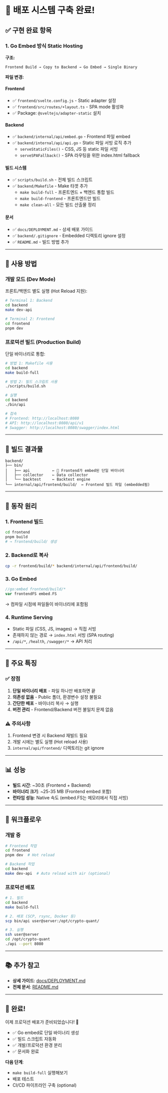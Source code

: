 # 🎉 배포 시스템 구축 완료!

## ✅ 구현 완료 항목

### 1. **Go Embed 방식 Static Hosting**

**구조:**
```
Frontend Build → Copy to Backend → Go Embed → Single Binary
```

**파일 변경:**

#### Frontend
- ✅ `frontend/svelte.config.js` - Static adapter 설정
- ✅ `frontend/src/routes/+layout.ts` - SPA mode 활성화
- ✅ Package: `@sveltejs/adapter-static` 설치

#### Backend
- ✅ `backend/internal/api/embed.go` - Frontend 파일 embed
- ✅ `backend/internal/api/api.go` - Static 파일 서빙 로직 추가
  - `serveStaticFiles()` - CSS, JS 등 static 파일 서빙
  - `serveSPAFallback()` - SPA 라우팅을 위한 index.html fallback

#### 빌드 시스템
- ✅ `scripts/build.sh` - 전체 빌드 스크립트
- ✅ `backend/Makefile` - Make 타겟 추가
  - `make build-full` - 프론트엔드 + 백엔드 통합 빌드
  - `make build-frontend` - 프론트엔드만 빌드
  - `make clean-all` - 모든 빌드 산출물 정리

#### 문서
- ✅ `docs/DEPLOYMENT.md` - 상세 배포 가이드
- ✅ `backend/.gitignore` - Embedded 디렉토리 ignore 설정
- ✅ `README.md` - 빌드 방법 추가

---

## 🚀 사용 방법

### 개발 모드 (Dev Mode)

프론트/백엔드 별도 실행 (Hot Reload 지원):

```bash
# Terminal 1: Backend
cd backend
make dev-api

# Terminal 2: Frontend
cd frontend
pnpm dev
```

### 프로덕션 빌드 (Production Build)

단일 바이너리로 통합:

```bash
# 방법 1: Makefile 사용
cd backend
make build-full

# 방법 2: 빌드 스크립트 사용
./scripts/build.sh

# 실행
cd backend
./bin/api

# 접속
# Frontend: http://localhost:8080
# API: http://localhost:8080/api/v1
# Swagger: http://localhost:8080/swagger/index.html
```

---

## 📁 빌드 결과물

```
backend/
├── bin/
│   ├── api          ← 🎯 Frontend가 embed된 단일 바이너리
│   ├── collector    ← Data collector
│   └── backtest     ← Backtest engine
└── internal/api/frontend/build/  ← Frontend 빌드 파일 (embedded됨)
```

---

## 🔧 동작 원리

### 1. Frontend 빌드
```bash
cd frontend
pnpm build
# → frontend/build/ 생성
```

### 2. Backend로 복사
```bash
cp -r frontend/build/* backend/internal/api/frontend/build/
```

### 3. Go Embed
```go
//go:embed frontend/build/*
var frontendFS embed.FS
```
→ 컴파일 시점에 파일들이 바이너리에 포함됨

### 4. Runtime Serving
- Static 파일 (CSS, JS, images) → 직접 서빙
- 존재하지 않는 경로 → `index.html` 서빙 (SPA routing)
- `/api/*`, `/health`, `/swagger/*` → API 처리

---

## 🎯 주요 특징

### ✅ 장점
1. **단일 바이너리 배포** - 파일 하나만 배포하면 끝
2. **의존성 없음** - Public 폴더, 환경변수 설정 불필요
3. **간단한 배포** - 바이너리 복사 → 실행
4. **버전 관리** - Frontend/Backend 버전 불일치 문제 없음

### ⚠️ 주의사항
1. Frontend 변경 시 Backend 재빌드 필요
2. 개발 시에는 별도 실행 (Hot reload 사용)
3. `internal/api/frontend/` 디렉토리는 git ignore

---

## 📊 성능

- **빌드 시간**: ~30초 (Frontend + Backend)
- **바이너리 크기**: ~25-35 MB (Frontend embed 포함)
- **런타임 성능**: Native 속도 (embed.FS는 메모리에서 직접 서빙)

---

## 🔄 워크플로우

### 개발 중
```bash
# Frontend 작업
cd frontend
pnpm dev  # Hot reload

# Backend 작업
cd backend
make dev-api  # Auto reload with air (optional)
```

### 프로덕션 배포
```bash
# 1. 빌드
cd backend
make build-full

# 2. 배포 (SCP, rsync, Docker 등)
scp bin/api user@server:/opt/crypto-quant/

# 3. 실행
ssh user@server
cd /opt/crypto-quant
./api --port 8080
```

---

## 📚 추가 참고

- **상세 가이드**: [docs/DEPLOYMENT.md](docs/DEPLOYMENT.md)
- **전체 문서**: [README.md](README.md)

---

## 🎊 완료!

이제 프로덕션 배포가 준비되었습니다! 🚀

- ✅ Go embed로 단일 바이너리 생성
- ✅ 빌드 스크립트 자동화
- ✅ 개발/프로덕션 환경 분리
- ✅ 문서화 완료

**다음 단계**: 
- `make build-full` 실행해보기
- 배포 테스트
- CI/CD 파이프라인 구축 (optional)

